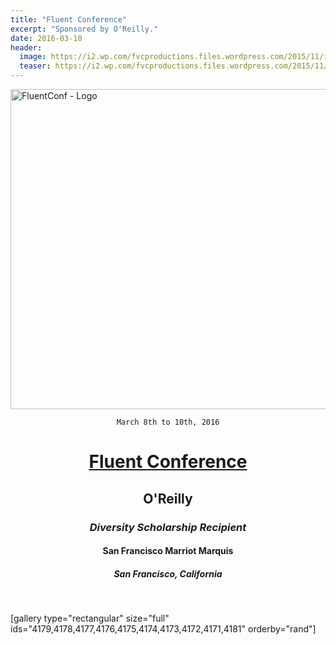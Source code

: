 ```yaml
---
title: "Fluent Conference"
excerpt: "Sponsored by O'Reilly."
date: 2016-03-10
header:
  image: https://i2.wp.com/fvcproductions.files.wordpress.com/2015/11/img_0164.jpg
  teaser: https://i2.wp.com/fvcproductions.files.wordpress.com/2015/11/img_0164.jpg
---
```


<img class="aligncenter wp-image-3948 size-full" src="https://fvcproductions.files.wordpress.com/2015/11/fluentconf.png" alt="FluentConf - Logo" width="512" height="512" />

<div style="text-align: center;">

<code>March 8th to 10th, 2016</code>
<h1><a title="Fluent Conference" href="http://conferences.oreilly.com/fluent/javascript-html-us/" target="_blank">Fluent Conference</a></h1>
<h2>O'Reilly</h2>
<h3><i>Diversity Scholarship Recipient</i></h3>
<h4>San Francisco Marriot Marquis</h4>
<h5>San Francisco, California</h5>

</div>

&nbsp;

[gallery type="rectangular" size="full" ids="4179,4178,4177,4176,4175,4174,4173,4172,4171,4181" orderby="rand"]